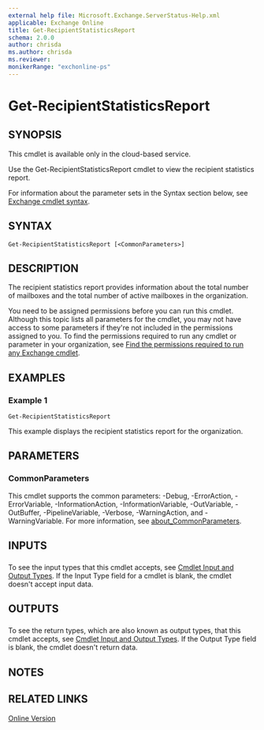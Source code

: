 ```yaml
---
external help file: Microsoft.Exchange.ServerStatus-Help.xml
applicable: Exchange Online
title: Get-RecipientStatisticsReport
schema: 2.0.0
author: chrisda
ms.author: chrisda
ms.reviewer:
monikerRange: "exchonline-ps"
---
```


# Get-RecipientStatisticsReport

## SYNOPSIS
This cmdlet is available only in the cloud-based service.

Use the Get-RecipientStatisticsReport cmdlet to view the recipient statistics report.

For information about the parameter sets in the Syntax section below, see [Exchange cmdlet syntax](https://docs.microsoft.com/powershell/exchange/exchange-server/exchange-cmdlet-syntax).

## SYNTAX

```
Get-RecipientStatisticsReport [<CommonParameters>]
```

## DESCRIPTION
The recipient statistics report provides information about the total number of mailboxes and the total number of active mailboxes in the organization.

You need to be assigned permissions before you can run this cmdlet. Although this topic lists all parameters for the cmdlet, you may not have access to some parameters if they're not included in the permissions assigned to you. To find the permissions required to run any cmdlet or parameter in your organization, see [Find the permissions required to run any Exchange cmdlet](https://docs.microsoft.com/powershell/exchange/exchange-server/find-exchange-cmdlet-permissions).

## EXAMPLES

### Example 1
```
Get-RecipientStatisticsReport
```

This example displays the recipient statistics report for the organization.

## PARAMETERS

### CommonParameters
This cmdlet supports the common parameters: -Debug, -ErrorAction, -ErrorVariable, -InformationAction, -InformationVariable, -OutVariable, -OutBuffer, -PipelineVariable, -Verbose, -WarningAction, and -WarningVariable. For more information, see [about_CommonParameters](https://go.microsoft.com/fwlink/p/?LinkID=113216).

## INPUTS

###  
To see the input types that this cmdlet accepts, see [Cmdlet Input and Output Types](https://go.microsoft.com/fwlink/p/?linkId=616387). If the Input Type field for a cmdlet is blank, the cmdlet doesn't accept input data.

## OUTPUTS

###  
To see the return types, which are also known as output types, that this cmdlet accepts, see [Cmdlet Input and Output Types](https://go.microsoft.com/fwlink/p/?linkId=616387). If the Output Type field is blank, the cmdlet doesn't return data.

## NOTES

## RELATED LINKS

[Online Version](https://technet.microsoft.com/library/1c6f788c-349d-41aa-a0b0-b931e8588791.aspx)
